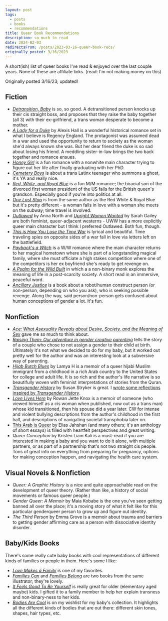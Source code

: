 ```yaml
---
layout: post
tags:
  - posts
  - books
  - recommendations
title: Queer Book Recommendations
description: so much to read
date: 2024-02-03
redirectsFrom: /posts/2023-03-16-queer-book-recs/
originally_posted: 3/16/2023
---
```


A short(ish) list of queer books I've read & enjoyed over the last couple years. None of these are affiliate links. (read: I'm not making money on this)

Originally posted 3/16/23; updated!

## Fiction
- [_Detransition, Baby_](https://bookshop.org/books/detransition-baby/9780593133385) is so, so good. A detransitioned person knocks up their cis straight boss, and proposes that they raise the baby together (all 3) with their ex-girlfriend, a trans woman desperate to become a mother. 
- [_A Lady for a Duke_](https://bookshop.org/p/books/a-lady-for-a-duke/18934989) by Alexis Hall is a wonderful historical romance set in what I believe is Regency England. The protagonist was assumed dead in a war and used the opportunity to return to society as the woman she'd always known she was. But her dear friend the duke is so sad about losing his friend. A meddling sister-in-law brings the two back together and romance ensues.
- [_Honey Girl_](https://bookshop.org/books/honey-girl-9780778311027/9780778311027) is a fun romance with a nonwhite main character trying to figure out her life after finally graduating with her PhD.
- [_Cemetery Boys_](https://bookshop.org/books/cemetery-boys-9781432889265/9781250250469) is about a trans Latinx teenager who summons a ghost, it's YA and really nice. 
- [_Red, White, and Royal Blue_](https://bookshop.org/books/red-white-royal-blue/9781250316776) is a fun M/M romance; the biracial son of the divorced first woman president of the US falls for the British queen's grandson. Especially good if you're into politics at all.
- [_One Last Stop_](https://bookshop.org/books/one-last-stop/9781250244499) is from the same author as the Red White & Royal Blue but it's pretty different - a woman falls in love with a woman she meets on the subway; time travel is involved.
- [_Outlawed_](https://bookshop.org/books/outlawed-9781635575422/9781635575422) by Anna North and [_Upright Women Wanted_](https://bookshop.org/books/upright-women-wanted/9781250213587) by Sarah Gailey are both feminist, queer-adjacent westerns - UWW has a more explicitly queer main character but I think I preferred Outlawed. Both fun, though.
- [_This is How You Lose the Time War_](https://bookshop.org/books/this-is-how-you-lose-the-time-war/9781534430990) is lyrical and beautiful. Time traveling spies on opposite sides of a war fall in love via letters left on the battlefield. 
- [_Payback's a Witch_](https://bookshop.org/books/payback-s-a-witch/9780593336069) is a W/W romance where the main character returns to her magical hometown where she is part of a longstanding magical family, where she must officiate a high stakes competition where one of the competitors is her ex boyfriend she's ready to get revenge on. 
- [_A Psalm for the Wild Built_](https://bookshop.org/books/a-psalm-for-the-wild-built/9781250236210) in which a a non-binary monk explores the meaning of life in a post-scarcity society. A short read in an immersive, peaceful word.
- [_Ancillary Justice_](https://bookshop.org/p/books/ancillary-justice-ann-leckie/110863) is a book about a robot/human construct person (or non-person, depending on who you ask), who is seeking possible revenge. Along the way, said person/non-person gets confused about human conceptions of gender a lot. It's fun.

## Nonfiction
- [_Ace: What Asexuality Reveals about Desire, Society, and the Meaning of Sex_](https://bookshop.org/books/ace-what-asexuality-reveals-about-desire-society-and-the-meaning-of-sex-9781662036811/9780807013793) gave me so much to think about. 
- [_Raising Them: Our adventure in gender creative parenting_](https://bookshop.org/books/raising-them-our-adventure-in-gender-creative-parenting/9781542003674) tells the story of a couple who chose to not assign a gender to their child at birth. Ultimately it's not what we decided to do for my baby, but it worked out pretty well for the author and was an interesting look at a subversive way of parenting. 
- [_Hijab Butch Blues_](https://bookshop.org/p/books/hijab-butch-blues-a-memoir-lamya-h/18490165) by Lamya H is a memoir of a queer hijabi Muslim immigrant from a childhood in a rich Arab country to the United States for college and adult life. It is so rich and the author's life narrative is so beautifully woven with feminist interpretations of stories from the Quran.
- [_Transgender History_](https://www.hachettebookgroup.com/titles/susan-stryker/transgender-history-second-edition/9781580056908/) by Susan Stryker is great. I [wrote some reflections inspired by _Transgender History_](\transgender-repro-lib). 
- [_Love Lives Here_](https://www.penguinrandomhouse.com/books/566534/love-lives-here-by-rowan-jette-knox-formerly-amanda-jette-knox/) by Rowan Jette Knox is a memoir of someone (who viewed himself as a cis woman when published, now out as a trans man) whose kid transitioned, then his spouse did a year later. CW for intense and violent bullying descriptions from the author's childhood in the first half, and descriptions of navigating societal transphobia later on. 
- [This Arab is Queer](https://www.akpress.org/this-arab-is-queer.html) by Elias Jahshan (and many others; it's an anthology of short essays) is filled with heartfelt perspectives and great writing. 
- _Queer Conception_ by Kristen Liam Kali is a must-read if you are interested in making a baby and you want to do it alone, with multiple partners, or as part of a partnership that's not two straight cis people. Tons of great info on everything from preparing for pregnancy, options for making conception happen, and navigating the health care system.

## Visual Novels & Nonfiction
- _Queer: A Graphic History_ is a nice and quite approachable read on the development of queer theory. (Rather than like, a history of social movements or famous queer people.)
- _Gender Queer: A Memoir_ by Maia Kobabe is the one you've seen getting banned all over the place; it's a moving story of what it felt like for this particular genderqueer person to grow up and figure out identity. 
- _The Third Person_ by Emma Grove is a memoir about trauma and barriers to getting gender affirming care as a person with dissociative identity disorder. 

## Baby/Kids Books
There's some really cute baby books with cool representations of different kinds of families or people in them. Here's some I like: 

- [_Love Makes a Family_](https://bookshop.org/books/love-makes-a-family-9780525554226/9780525554226) is one of my favorites.
- [_Families Can_](https://bookshop.org/books/families-can/9780593223659) and [_Families Belong_](https://bookshop.org/books/families-belong/9780593222768) are two books from the same illustrator; they're lovely.
- [_It Feels Good To Be Yourself_](https://bookshop.org/books/it-feels-good-to-be-yourself-a-book-about-gender-identity/9781250302953) is really great for older (elementary aged maybe) kids. I gifted it to a family member to help her explain transness and non-binary-ness to her kids. 
- [_Bodies Are Cool_](https://bookshop.org/books/bodies-are-cool/9780593112625) is on my wishlist for my baby's collection. It highlights all the different kinds of bodies that are out there: different skin tones, shapes, hair types, etc. 



